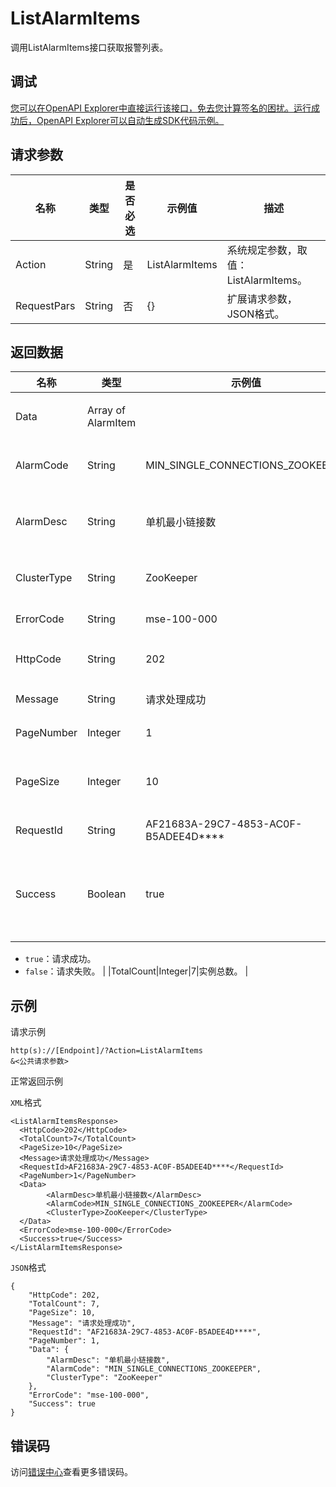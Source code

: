 # ListAlarmItems

调用ListAlarmItems接口获取报警列表。

## 调试

[您可以在OpenAPI Explorer中直接运行该接口，免去您计算签名的困扰。运行成功后，OpenAPI Explorer可以自动生成SDK代码示例。](https://api.aliyun.com/#product=mse&api=ListAlarmItems&type=RPC&version=2019-05-31)

## 请求参数

|名称|类型|是否必选|示例值|描述|
|--|--|----|---|--|
|Action|String|是|ListAlarmItems|系统规定参数，取值：ListAlarmItems。 |
|RequestPars|String|否|\{\}|扩展请求参数，JSON格式。 |

## 返回数据

|名称|类型|示例值|描述|
|--|--|---|--|
|Data|Array of AlarmItem| |数据概览。 |
|AlarmCode|String|MIN\_SINGLE\_CONNECTIONS\_ZOOKEEPER|报警响应码。 |
|AlarmDesc|String|单机最小链接数|报警规则描述。 |
|ClusterType|String|ZooKeeper|集群类型。 |
|ErrorCode|String|mse-100-000|错误码。 |
|HttpCode|String|202|HTTP状态码。 |
|Message|String|请求处理成功|信息。 |
|PageNumber|Integer|1|页码。 |
|PageSize|Integer|10|每页展示实例数。 |
|RequestId|String|AF21683A-29C7-4853-AC0F-B5ADEE4D\*\*\*\*|请求ID。 |
|Success|Boolean|true|请求结果，取值如下：

 -   `true`：请求成功。
-   `false`：请求失败。 |
|TotalCount|Integer|7|实例总数。 |

## 示例

请求示例

```
http(s)://[Endpoint]/?Action=ListAlarmItems
&<公共请求参数>
```

正常返回示例

`XML`格式

```
<ListAlarmItemsResponse>
  <HttpCode>202</HttpCode>
  <TotalCount>7</TotalCount>
  <PageSize>10</PageSize>
  <Message>请求处理成功</Message>
  <RequestId>AF21683A-29C7-4853-AC0F-B5ADEE4D****</RequestId>
  <PageNumber>1</PageNumber>
  <Data>
        <AlarmDesc>单机最小链接数</AlarmDesc>
        <AlarmCode>MIN_SINGLE_CONNECTIONS_ZOOKEEPER</AlarmCode>
        <ClusterType>ZooKeeper</ClusterType>
  </Data>
  <ErrorCode>mse-100-000</ErrorCode>
  <Success>true</Success>
</ListAlarmItemsResponse>
```

`JSON`格式

```
{
    "HttpCode": 202,
    "TotalCount": 7,
    "PageSize": 10,
    "Message": "请求处理成功",
    "RequestId": "AF21683A-29C7-4853-AC0F-B5ADEE4D****",
    "PageNumber": 1,
    "Data": {
        "AlarmDesc": "单机最小链接数",
        "AlarmCode": "MIN_SINGLE_CONNECTIONS_ZOOKEEPER",
        "ClusterType": "ZooKeeper"
    },
    "ErrorCode": "mse-100-000",
    "Success": true
}
```

## 错误码

访问[错误中心](https://error-center.aliyun.com/status/product/mse)查看更多错误码。


